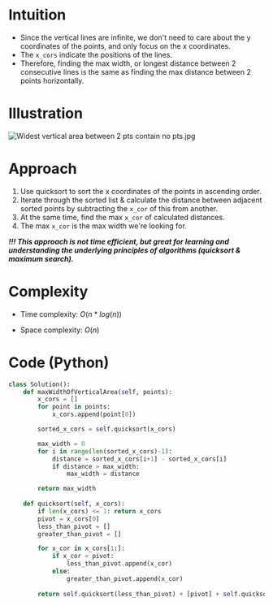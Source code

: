 # Intuition
<!-- Describe your first thoughts on how to solve this problem. -->
- Since the vertical lines are infinite, we don't need to care about the y coordinates of the points, and only focus on the x coordinates.
- The `x_cors` indicate the positions of the lines.
- Therefore, finding the max width, or longest distance between 2 consecutive lines is the same as finding the max distance between 2 points horizontally.

# Illustration
![Widest vertical area between 2 pts contain no pts.jpg](https://assets.leetcode.com/users/images/2cc39a0d-da62-42f8-8e1c-72590e613e26_1703143588.4311333.jpeg)

# Approach
<!-- Describe your approach to solving the problem. -->
1. Use quicksort to sort the x coordinates of the points in ascending order.
2. Iterate through the sorted list & calculate the distance between adjacent sorted points by subtracting the `x_cor` of this from another.
3. At the same time, find the max `x_cor` of calculated distances.
4. The max `x_cor` is the max width we're looking for.

***!!! This approach is not time efficient, but great for learning and understanding the underlying principles of algorithms (quicksort & maximum search).***

# Complexity
- Time complexity: $O(n*log(n))$
<!-- Add your time complexity here, e.g. $$O(n)$$ -->

- Space complexity: $O(n)$
<!-- Add your space complexity here, e.g. $$O(n)$$ -->

# Code (Python)
```python []
class Solution():
    def maxWidthOfVerticalArea(self, points):
        x_cors = []
        for point in points:
            x_cors.append(point[0])

        sorted_x_cors = self.quicksort(x_cors)

        max_width = 0
        for i in range(len(sorted_x_cors)-1):
            distance = sorted_x_cors[i+1] - sorted_x_cors[i]
            if distance > max_width:
                max_width = distance

        return max_width
    
    def quicksort(self, x_cors):
        if len(x_cors) <= 1: return x_cors
        pivot = x_cors[0]
        less_than_pivot = []
        greater_than_pivot = []

        for x_cor in x_cors[1:]:
            if x_cor < pivot:
                less_than_pivot.append(x_cor)
            else:
                greater_than_pivot.append(x_cor)
        
        return self.quicksort(less_than_pivot) + [pivot] + self.quicksort(greater_than_pivot)
```
